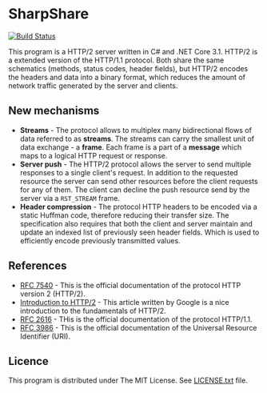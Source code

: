 # SharpShare

[![Build Status](https://travis-ci.com/nathiss/SharpShare.svg?branch=master)](https://travis-ci.com/nathiss/SharpShare)

This program is a HTTP/2 server written in C# and .NET Core 3.1.
HTTP/2 is a extended version of the HTTP/1.1 protocol. Both share the same schematics (methods, status codes, header fields), but
HTTP/2 encodes the headers and data into a binary format, which reduces the amount of network traffic generated by the server and
clients.

## New mechanisms

* **Streams** - The protocol allows to multiplex many bidirectional flows of data referred to as **streams**. The streams can carry
                the smallest unit of data exchange - a **frame**. Each frame is a part of a **message** which maps to a logical
                HTTP request or response.
* **Server push** - The HTTP/2 protocol allows the server to send multiple responses to a single client's request. In addition to
                    the requested resource the server can send other resources before the client requests for any of them.
                    The client can decline the push resource send by the server via a `RST_STREAM` frame.
* **Header compression** - The protocol HTTP headers to be encoded via a static Huffman code, therefore reducing their transfer size.
                           The specification also requires that both the client and server maintain and update an indexed list of
                           previously seen header fields. Which is used to efficiently encode previously transmitted values.

## References

* [RFC 7540](https://tools.ietf.org/html/rfc7540) - This is the official documentation of the protocol HTTP version 2 (HTTP/2).
* [Introduction to HTTP/2](https://developers.google.com/web/fundamentals/performance/http2) - This article written by Google is
  a nice introduction to the fundamentals of HTTP/2.
* [RFC 2616](https://tools.ietf.org/html/rfc2616) - THis is the official documentation of the protocol HTTP/1.1.
* [RFC 3986](https://tools.ietf.org/html/rfc3986) - This is the official documentation of the Universal Resource Identifier (URI).

## Licence

This program is distributed under The MIT License. See [LICENSE.txt](LICENSE.txt) file.
